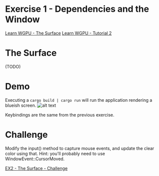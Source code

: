 # Exercise 1 - Dependencies and the Window
[Learn WGPU - The Surface](https://sotrh.github.io/learn-wgpu/beginner/tutorial2-surface/)
[Learn WGPU - Tutorial 2](https://github.com/sotrh/learn-wgpu/tree/master/code/beginner/tutorial2-surface/)
# The Surface
(TODO)

# Demo
Executing a ```cargo build | cargo run``` will run the application rendering a blueish screen.
![alt text](.assets/ex1_final_output.png "Demo Final Output - Surface")

Keybindings are the same from the previous exercise.

# Challenge
Modify the input() method to capture mouse events, and update the clear color using that. Hint: you'll probably need to use WindowEvent::CursorMoved.

[EX2 - The Surface - Challenge](../ex2_the_surface_challenge/README.md)